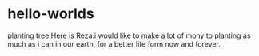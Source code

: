 # hello-worlds
planting tree
Here is Reza.i would like to make a lot of mony to planting as much as i can in our earth, for a better life form now and forever.
